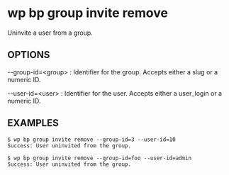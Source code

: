 #	wp bp group invite remove

Uninvite a user from a group.

## OPTIONS

--group-id=&lt;group&gt;
: Identifier for the group. Accepts either a slug or a numeric ID.

--user-id=&lt;user&gt;
: Identifier for the user. Accepts either a user_login or a numeric ID.

## EXAMPLES

    $ wp bp group invite remove --group-id=3 --user-id=10
    Success: User uninvited from the group.

    $ wp bp group invite remove --group-id=foo --user-id=admin
    Success: User uninvited from the group.
